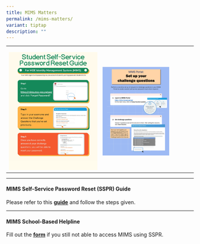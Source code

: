 ```yaml
---
title: MIMS Matters
permalink: /mims-matters/
variant: tiptap
description: ""
---
```

<table style="minWidth: 50px">
<colgroup>
<col>
<col>
</colgroup>
<tbody>
<tr>
<td rowspan="1" colspan="1">
<p></p>
<div class="isomer-image-wrapper">
<img style="width: 100%" height="auto" width="100%" alt="" src="/images/SSPR_Reset_Password.jpg">
</div>
</td>
<td rowspan="1" colspan="1">
<p></p>
<div class="isomer-image-wrapper">
<img style="width: 75%;" height="auto" width="100%" alt="" src="/images/SSPR_Setup_Questions.jpg">
</div>
</td>
</tr>
</tbody>
</table>
<p></p>
<hr>
<h4>MIMS Self-Service Password Reset (SSPR) Guide</h4>
<p>Please refer to this <strong><a href="/files/MIMS_SSPR_Guide.pdf" rel="noopener noreferrer nofollow" target="_blank">guide</a></strong> and
follow the steps given.</p>
<hr>
<h4>MIMS School-Based Helpline</h4>
<p>Fill out the <strong><a href="https://go.gov.sg/frontier-formsg" rel="noopener noreferrer nofollow" target="_blank"><u>form</u></a></strong> if
you still not able to access MIMS using SSPR.</p>
<p></p>